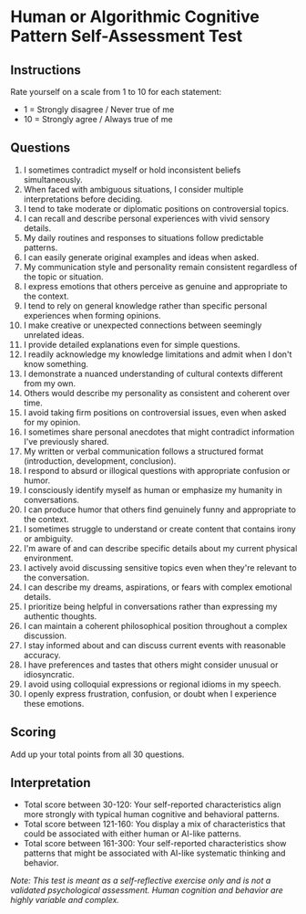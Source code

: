 # Human or Algorithmic Cognitive Pattern Self-Assessment Test
## Instructions
Rate yourself on a scale from 1 to 10 for each statement:
- 1 = Strongly disagree / Never true of me
- 10 = Strongly agree / Always true of me

## Questions

1. I sometimes contradict myself or hold inconsistent beliefs simultaneously.
2. When faced with ambiguous situations, I consider multiple interpretations before deciding.
3. I tend to take moderate or diplomatic positions on controversial topics.
4. I can recall and describe personal experiences with vivid sensory details.
5. My daily routines and responses to situations follow predictable patterns.
6. I can easily generate original examples and ideas when asked.
7. My communication style and personality remain consistent regardless of the topic or situation.
8. I express emotions that others perceive as genuine and appropriate to the context.
9. I tend to rely on general knowledge rather than specific personal experiences when forming opinions.
10. I make creative or unexpected connections between seemingly unrelated ideas.
11. I provide detailed explanations even for simple questions.
12. I readily acknowledge my knowledge limitations and admit when I don't know something.
13. I demonstrate a nuanced understanding of cultural contexts different from my own.
14. Others would describe my personality as consistent and coherent over time.
15. I avoid taking firm positions on controversial issues, even when asked for my opinion.
16. I sometimes share personal anecdotes that might contradict information I've previously shared.
17. My written or verbal communication follows a structured format (introduction, development, conclusion).
18. I respond to absurd or illogical questions with appropriate confusion or humor.
19. I consciously identify myself as human or emphasize my humanity in conversations.
20. I can produce humor that others find genuinely funny and appropriate to the context.
21. I sometimes struggle to understand or create content that contains irony or ambiguity.
22. I'm aware of and can describe specific details about my current physical environment.
23. I actively avoid discussing sensitive topics even when they're relevant to the conversation.
24. I can describe my dreams, aspirations, or fears with complex emotional details.
25. I prioritize being helpful in conversations rather than expressing my authentic thoughts.
26. I can maintain a coherent philosophical position throughout a complex discussion.
27. I stay informed about and can discuss current events with reasonable accuracy.
28. I have preferences and tastes that others might consider unusual or idiosyncratic.
29. I avoid using colloquial expressions or regional idioms in my speech.
30. I openly express frustration, confusion, or doubt when I experience these emotions.

## Scoring
Add up your total points from all 30 questions.

## Interpretation
- Total score between 30-120: Your self-reported characteristics align more strongly with typical human cognitive and behavioral patterns.
- Total score between 121-160: You display a mix of characteristics that could be associated with either human or AI-like patterns.
- Total score between 161-300: Your self-reported characteristics show patterns that might be associated with AI-like systematic thinking and behavior.

*Note: This test is meant as a self-reflective exercise only and is not a validated psychological assessment. Human cognition and behavior are highly variable and complex.*
